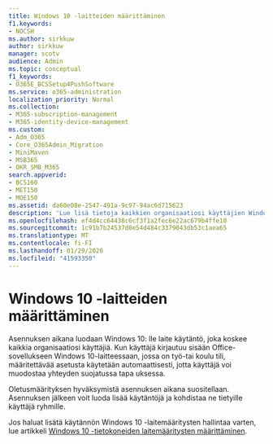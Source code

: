 ```yaml
---
title: Windows 10 -laitteiden määrittäminen
f1.keywords:
- NOCSH
ms.author: sirkkuw
author: sirkkuw
manager: scotv
audience: Admin
ms.topic: conceptual
f1_keywords:
- O365E_BCSSetup4PushSoftware
ms.service: o365-administration
localization_priority: Normal
ms.collection:
- M365-subscription-management
- M365-identity-device-management
ms.custom:
- Adm_O365
- Core_O365Admin_Migration
- MiniMaven
- MSB365
- OKR_SMB_M365
search.appverid:
- BCS160
- MET150
- MOE150
ms.assetid: da60e08e-2547-491a-9c97-94ac6d715623
description: 'Lue lisä tietoja kaikkien organisaatiosi käyttäjien Windows 10: lle kuuluvista laite käytännöistä.'
ms.openlocfilehash: ef4d4cc64438c6cf3f1a2fec6e22ac679b4ffe10
ms.sourcegitcommit: 1c91b7b24537d0e54d484c3379043db53c1aea65
ms.translationtype: MT
ms.contentlocale: fi-FI
ms.lasthandoff: 01/29/2020
ms.locfileid: "41593350"
---
```

# <a name="configure-windows-10-devices"></a>Windows 10 -laitteiden määrittäminen

Asennuksen aikana luodaan Windows 10: lle laite käytäntö, joka koskee kaikkia organisaatiosi käyttäjiä. Kun käyttäjä kirjautuu sisään Office-sovellukseen Windows 10-laitteessaan, jossa on työ-tai koulu tili, määritettävää asetusta käytetään automaattisesti, jotta käyttäjä voi muodostaa yhteyden suojatussa tapa uksessa.
  
Oletusmäärityksen hyväksymistä asennuksen aikana suositellaan. Asennuksen jälkeen voit luoda lisää käytäntöjä ja kohdistaa ne tietyille käyttäjä ryhmille.
  
Jos haluat lisätä käytännön Windows 10 -laitemääritysten hallintaa varten, lue artikkeli [Windows 10 -tietokoneiden laitemääritysten määrittäminen](protection-settings-for-windows-10-pcs.md).
  

